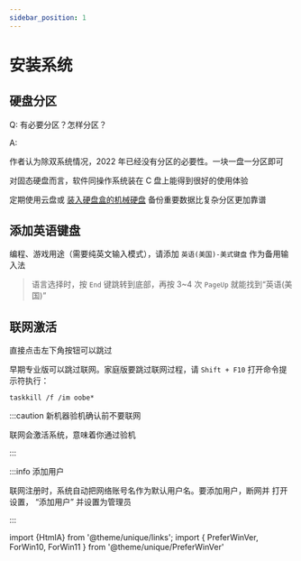 ```yaml
---
sidebar_position: 1
---
```


# 安装系统

<PreferWinVer win10 win11 />

## 硬盘分区

Q: 有必要分区？怎样分区？

A:

作者认为除双系统情况，2022 年已经没有分区的必要性。一块一盘一分区即可

对固态硬盘而言，软件同操作系统装在 C 盘上能得到很好的使用体验

定期使用云盘或 [装入硬盘盒的机械硬盘](https://search.jd.com/Search?keyword=%E6%9C%BA%E6%A2%B0%E7%A1%AC%E7%9B%98%E7%9B%92&enc=utf-8)
备份重要数据比复杂分区更加靠谱

## 添加英语键盘

编程、游戏用途（需要纯英文输入模式），请添加 `英语(美国)-美式键盘` 作为备用输入法

> 语言选择时，按 `End` 键跳转到底部，再按 3~4 次 `PageUp` 就能找到“英语(美国)”

## 联网激活

 <PreferWinVer win10 win11 noSelector >
<ForWin10>

直接点击左下角按钮可以跳过

</ForWin10>
<ForWin11>

早期专业版可以跳过联网。家庭版要跳过联网过程，请 `Shift + F10` 打开命令提示符执行：

    taskkill /f /im oobe*

</ForWin11>
</PreferWinVer>

:::caution 新机器验机确认前不要联网

联网会激活系统，意味着你通过验机

:::

:::info 添加用户

<p>
联网注册时，系统自动把网络账号名作为默认用户名。要添加用户，断网并
<HtmlA href="ms-settings:otherusers">打开设置</HtmlA>，
“添加用户” 并设置为管理员
</p>

:::

import {HtmlA} from '@theme/unique/links';
import {
PreferWinVer,
ForWin10,
ForWin11
} from '@theme/unique/PreferWinVer'
